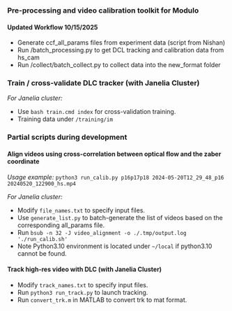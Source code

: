 ### Pre-processing and video calibration toolkit for Modulo

#### Updated Workflow 10/15/2025
- Generate ccf_all_params files from experiment data (script from Nishan)
- Run /batch_processing.py to get DCL tracking and calibration data from hs_cam
- Run /collect/batch_collect.py to collect data into the new_format folder

### Train / cross-validate DLC tracker (with Janelia Cluster)
*For Janelia cluster:*
- Use `bash train.cmd index` for cross-validation training.
- Training data under `/training/im`

### Partial scripts during development

#### Align videos using cross-correlation between optical flow and the zaber coordinate
*Usage example:*
`python3 run_calib.py p16p17p18 2024-05-20T12_29_48_p16 20240520_122900_hs.mp4`

*For Janelia cluster:*
- Modify `file_names.txt` to specify input files.
- Use `generate_list.py` to batch-generate the list of videos based on the corresponding all_params file.
- Run `bsub -n 32 -J video_alignment -o ./.tmp/output.log './run_calib.sh'`
- Note Python3.10 environment is located under `~/local` if python3.10 cannot be found.

#### Track high-res video with DLC (with Janelia Cluster)
- Modify `track_names.txt` to specify input files.
- Run `python3 run_track.py` to launch tracking.
- Run `convert_trk.m` in MATLAB to convert trk to mat format.

